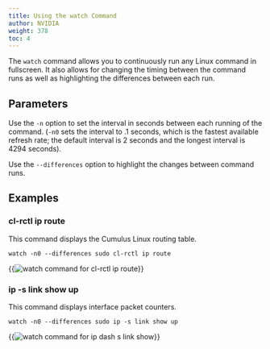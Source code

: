```yaml
---
title: Using the watch Command
author: NVIDIA
weight: 378
toc: 4
---
```


The `watch` command allows you to continuously run any Linux command in fullscreen. It also allows for changing the timing between the command runs as well as highlighting the differences between each run.

## Parameters

Use the `-n` option to set the interval in seconds between each running of the command. (`-n0` sets the interval to .1 seconds, which is the fastest available refresh rate; the default interval is 2 seconds and the longest interval is 4294 seconds).

Use the `--differences` option to highlight the changes between command runs.

## Examples
<!-- vale off -->
### cl-rctl ip route
<!-- vale on -->
This command displays the Cumulus Linux routing table.

    watch -n0 --differences sudo cl-rctl ip route

{{<img src="/images/knowledge-base/watch-command-cl-rctl_ip_route.gif" alt="watch command for cl-rctl ip route">}}

### ip -s link show up

This command displays interface packet counters.

    watch -n0 --differences sudo ip -s link show up

{{<img src="/images/knowledge-base/watch-command-ip-s_link_show_up.gif" alt="watch command for ip dash s link show">}}
